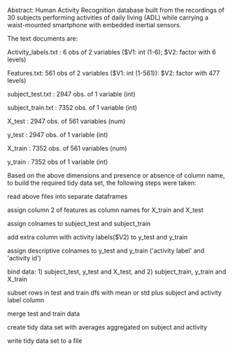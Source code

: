 Abstract: Human Activity Recognition database built from the recordings of 30 subjects performing activities of daily living (ADL) while carrying a waist-mounted smartphone with embedded inertial sensors.

The text documents are:

Activity_labels.txt : 6 obs of 2 variables ($V1: int (1-6); $V2: factor with 6 levels)

Features.txt: 561 obs of 2 variables ($V1: int (1-561)): $V2: factor with 477 levels)

subject_test.txt : 2947 obs. of  1 variable (int)

subject_train.txt : 7352 obs. of  1 variable (int)

X_test : 2947 obs. of  561 variables (num)

y_test : 2947 obs. of  1 variable (int)

X_train : 7352 obs. of  561 variables (num)

y_train : 7352 obs of 1 variable (int)

Based on the above dimensions and  presence or absence of column name, to build the required tidy data set, the following steps were taken:

read above files into separate dataframes

assign column 2 of features as column names for X_train and X_test

assign colnames to subject_test and subject_train

add extra column with activity labels($V2) to y_test and y_train

assign descriptive colnames to y_test and y_train ('activity label' and 'activity id')

bind data: 1) subject_test, y_test and X_test, and 2) subject_train, y_train and X_train

subset rows in test and train dfs with mean or std plus subject and activity label column

merge test and train data

create tidy data set with averages aggregated on subject and activity

write tidy data set to a file
